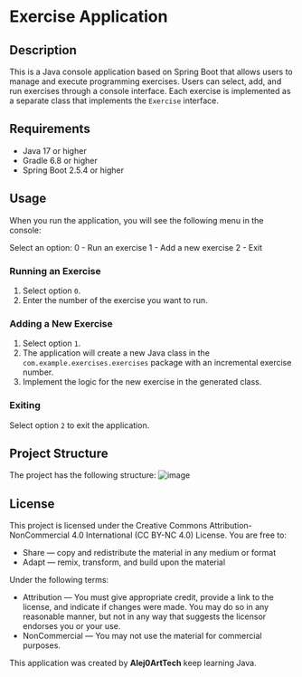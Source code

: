 # Exercise Application

## Description

This is a Java console application based on Spring Boot that allows users to manage and execute programming exercises. Users can select, add, and run exercises through a console interface. Each exercise is implemented as a separate class that implements the `Exercise` interface.

## Requirements

- Java 17 or higher
- Gradle 6.8 or higher
- Spring Boot 2.5.4 or higher

## Usage

When you run the application, you will see the following menu in the console:

Select an option:
0 - Run an exercise
1 - Add a new exercise
2 - Exit

### Running an Exercise

1. Select option `0`.
2. Enter the number of the exercise you want to run.

### Adding a New Exercise

1. Select option `1`.
2. The application will create a new Java class in the `com.example.exercises.exercises` package with an incremental exercise number.
3. Implement the logic for the new exercise in the generated class.

### Exiting

Select option `2` to exit the application.

## Project Structure

The project has the following structure:
![image](https://github.com/user-attachments/assets/08e8f75b-3ad3-4d7a-8618-11fbd666df90)


## License

This project is licensed under the Creative Commons Attribution-NonCommercial 4.0 International (CC BY-NC 4.0) License. You are free to:

- Share — copy and redistribute the material in any medium or format
- Adapt — remix, transform, and build upon the material

Under the following terms:

- Attribution — You must give appropriate credit, provide a link to the license, and indicate if changes were made. You may do so in any reasonable manner, but not in any way that suggests the licensor endorses you or your use.
- NonCommercial — You may not use the material for commercial purposes.

This application was created by **Alej0ArtTech**
keep learning Java.
